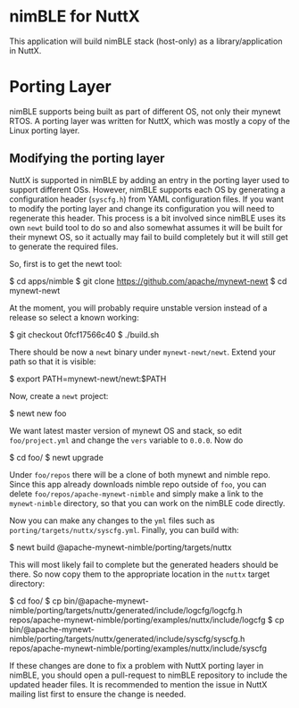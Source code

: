 # nimBLE for NuttX

This application will build nimBLE stack (host-only) as a library/application
in NuttX.

# Porting Layer

nimBLE supports being built as part of different OS, not only their mynewt
RTOS. A porting layer was written for NuttX, which was mostly a copy of
the Linux porting layer.

## Modifying the porting layer

NuttX is supported in nimBLE by adding an entry in the porting layer
used to support different OSs. However, nimBLE supports each OS
by generating a configuration header (`syscfg.h`) from YAML configuration
files. If you want to modify the porting layer and change its configuration
you will need to regenerate this header. This process is a bit involved since
nimBLE uses its own `newt` build tool to do so and also somewhat assumes it will
be built for their mynewt OS, so it actually may fail to build completely but
it will still get to generate the required files.

So, first is to get the newt tool:

  $ cd apps/nimble
  $ git clone https://github.com/apache/mynewt-newt
  $ cd mynewt-newt

At the moment, you will probably require unstable version
instead of a release so select a known working:

  $ git checkout 0fcf17566c40
  $ ./build.sh

There should be now a `newt` binary under `mynewt-newt/newt`.
Extend your path so that it is visible:

  $ export PATH=mynewt-newt/newt:$PATH

Now, create a `newt` project:

  $ newt new foo

We want latest master version of mynewt OS and stack, so edit
`foo/project.yml` and change the `vers` variable to `0.0.0`. Now
do

  $ cd foo/
  $ newt upgrade

Under `foo/repos` there will be a clone of both mynewt and nimble
repo. Since this app already downloads nimble repo outside of `foo`,
you can delete `foo/repos/apache-mynewt-nimble` and simply make a
link to the `mynewt-nimble` directory, so that you can work on the
nimBLE code directly.

Now you can make any changes to the `yml` files such as
`porting/targets/nuttx/syscfg.yml`. Finally, you can build with:

  $ newt build @apache-mynewt-nimble/porting/targets/nuttx

This will most likely fail to complete but the generated headers
should be there. So now copy them to the appropriate location in
the `nuttx` target directory:

  $ cd foo/
  $ cp bin/@apache-mynewt-nimble/porting/targets/nuttx/generated/include/logcfg/logcfg.h \
	repos/apache-mynewt-nimble/porting/examples/nuttx/include/logcfg
  $ cp bin/@apache-mynewt-nimble/porting/targets/nuttx/generated/include/syscfg/syscfg.h \
	repos/apache-mynewt-nimble/porting/examples/nuttx/include/syscfg

If these changes are done to fix a problem with NuttX porting layer in nimBLE, you
should open a pull-request to nimBLE repository to include the updated header files.
It is recommended to mention the issue in NuttX mailing list first to ensure the change
is needed.
